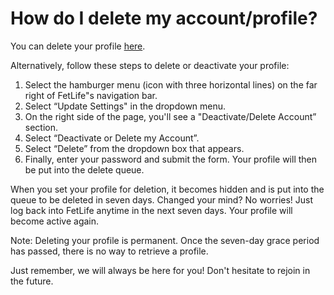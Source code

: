 # How do I delete my account/profile?

You can delete your profile [here](https://fetlife.com/deactivate?type=permanently%20delete). 

Alternatively, follow these steps to delete or deactivate your profile:
1. Select the hamburger menu (icon with three horizontal lines) on the far right of FetLife"s navigation bar.
2. Select “Update Settings" in the dropdown menu.
3. On the right side of the page, you'll see a "Deactivate/Delete Account” section.
4. Select “Deactivate or Delete my Account”.
5. Select “Delete” from the dropdown box that appears.
6. Finally, enter your password and submit the form. Your profile will then be put into the delete queue.

When you set your profile for deletion, it becomes hidden and is put into the queue to be deleted in seven days. Changed your mind? No worries! Just log back into FetLife anytime in the next seven days. Your profile will become active again.

Note: Deleting your profile is permanent.  Once the seven-day grace period has passed, there is no way to retrieve a profile.

Just remember, we will always be here for you! Don't hesitate to rejoin in the future.

